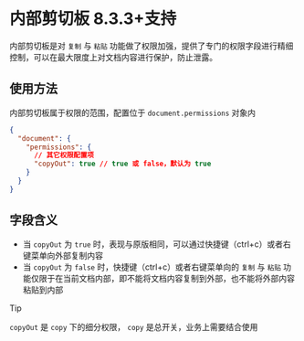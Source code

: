 # 内部剪切板 <span class="ant-tag">8.3.3+支持</span>

内部剪切板是对 `复制` 与 `粘贴` 功能做了权限加强，提供了专门的权限字段进行精细控制，可以在最大限度上对文档内容进行保护，防止泄露。

## 使用方法

内部剪切板属于权限的范围，配置位于 `document.permissions` 对象内

```json
{
  "document": {
    "permissions": {
      // 其它权限配置项
      "copyOut": true // true 或 false，默认为 true
    }
  }
}
```



## 字段含义

- 当 `copyOut` 为 `true` 时，表现与原版相同，可以通过快捷键（ctrl+c）或者右键菜单向外部复制内容
- 当 `copyOut` 为 `false` 时，快捷键（ctrl+c）或者右键菜单向的 `复制` 与 `粘贴` 功能仅限于在当前文档内部，即不能将文档内容复制到外部，也不能将外部内容粘贴到内部

> [!TIP]  
> `copyOut` 是 `copy` 下的细分权限， `copy` 是总开关，业务上需要结合使用
